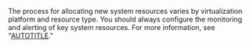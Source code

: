 The process for allocating new system resources varies by virtualization platform and resource type. You should always configure the monitoring and alerting of key system resources. For more information, see "[AUTOTITLE](/admin/enterprise-management/monitoring-your-appliance)."
